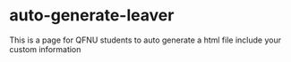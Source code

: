 # auto-generate-leaver
This is a page for QFNU students to auto generate a html file include your custom information
